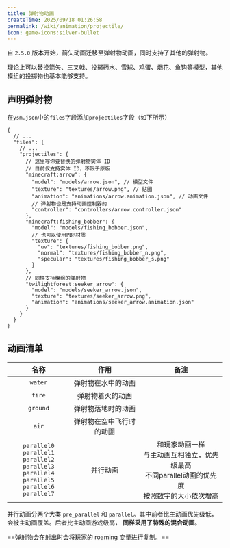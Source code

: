 ```yaml
---
title: 弹射物动画
createTime: 2025/09/18 01:26:58
permalink: /wiki/animation/projectile/
icon: game-icons:silver-bullet
---
```


自 `2.5.0` 版本开始，箭矢动画迁移至弹射物动画，同时支持了其他的弹射物。

理论上可以替换箭矢、三叉戟、投掷药水、雪球、鸡蛋、烟花、鱼钩等模型，其他模组的投掷物也基本能够支持。

## 声明弹射物
在`ysm.json`中的`files`字段添加`projectiles`字段（如下所示）
```jsonc title="ysm.json"
{
  // ...
  "files": {
    // ...
    "projectiles": {
      // 这里写你要替换的弹射物实体 ID
      // 目前仅支持实体 ID，不限于原版
      "minecraft:arrow": {
        "model": "models/arrow.json", // 模型文件
        "texture": "textures/arrow.png", // 贴图
        "animation": "animations/arrow.animation.json", // 动画文件
        // 弹射物也是支持动画控制器的
        "controller": "controllers/arrow.controller.json"
      },      
      "minecraft:fishing_bobber": {
        "model": "models/fishing_bobber.json",
        // 也可以使用PBR材质
        "texture": {
          "uv": "textures/fishing_bobber.png",
          "normal": "textures/fishing_bobber_n.png",
          "specular": "textures/fishing_bobber_s.png"
        }
      },
      // 同样支持模组的弹射物
      "twilightforest:seeker_arrow": {
        "model": "models/seeker_arrow.json",
        "texture": "textures/seeker_arrow.png",
        "animation": "animations/seeker_arrow.animation.json"
      }
    }
  }
}
```

## 动画清单

|   名称    |            作用            |   备注   |
| :-------: | :------------------------: | :------: |
|`water`      |     弹射物在水中的动画     |         |
|`fire`       |     弹射物着火的动画       |         |
|`ground`     |    弹射物落地时的动画      |         |
|`air`        |   弹射物在空中飞行时的动画  |         |
|`parallel0` `parallel1`<br>`parallel2` `parallel3`<br>`parallel4` `parallel5`<br>`parallel6` `parallel7`|并行动画|和玩家动画一样<br>与主动画互相独立，优先级最高<br>不同parallel动画的优先度<br>按照数字的大小依次增高 |

并行动画分两个大类 `pre_parallel` 和 `parallel`。其中前者比主动画优先级低，会被主动画覆盖。后者比主动画游戏级高，
**同样采用了特殊的混合动画**。

==弹射物会在射出时会将玩家的 roaming 变量进行复制。==